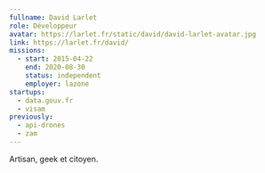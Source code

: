```yaml
---
fullname: David Larlet
role: Développeur
avatar: https://larlet.fr/static/david/david-larlet-avatar.jpg
link: https://larlet.fr/david/
missions:
  - start: 2015-04-22
    end: 2020-08-30
    status: independent
    employer: lazone
startups:
  - data.gouv.fr
  - visam
previously:
  - api-drones
  - zam
---
```


Artisan, geek et citoyen.
